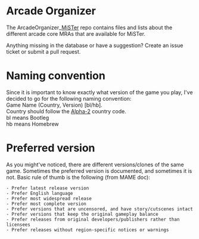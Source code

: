 # Arcade Organizer

The ArcadeOrganizer_[MiSTer](https://github.com/MiSTer-devel/Wiki_MiSTer/wiki) repo contains files and lists about the different arcade core MRAs that are available for MiSTer.

Anything missing in the database or have a suggestion? Create an issue ticket or submit a pull request.

# Naming convention
Since it is important to know exactly what version of the game you play, I've decided to go for the following naming convention:  
Game Name (Country, Version) [bl/hb].  
Country should follow the [Alpha-2](https://www.iban.com/country-codes) country code.  
bl means Bootleg  
hb means Homebrew

# Preferred version
As you might've noticed, there are different versions/clones of the same game. Sometimes the preferred version is documented, and sometimes it is not. Basic rule of thumb is the following (from MAME doc):

```
- Prefer latest release version
- Prefer English language
- Prefer most widespread release
- Prefer most complete version
- Prefer versions that are uncensored, and have story/cutscenes intact
- Prefer versions that keep the original gameplay balance
- Prefer releases from original developers/publishers rather than licensees
- Prefer releases without region-specific notices or warnings
```
